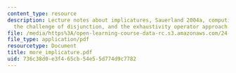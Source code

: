 ```yaml
---
content_type: resource
description: Lecture notes about implicatures, Sauerland 2004a, computing scalar implicatures,
  the challenge of disjunction, and the exhaustivity operator approach.
file: /media/https%3A/open-learning-course-data-rc.s3.amazonaws.com/24-954-pragmatics-in-linguistic-theory-fall-2006/736c38d0e3f465cb54e55d774d9c7782_more_implicature.pdf
file_type: application/pdf
resourcetype: Document
title: more_implicature.pdf
uid: 736c38d0-e3f4-65cb-54e5-5d774d9c7782
---
```

